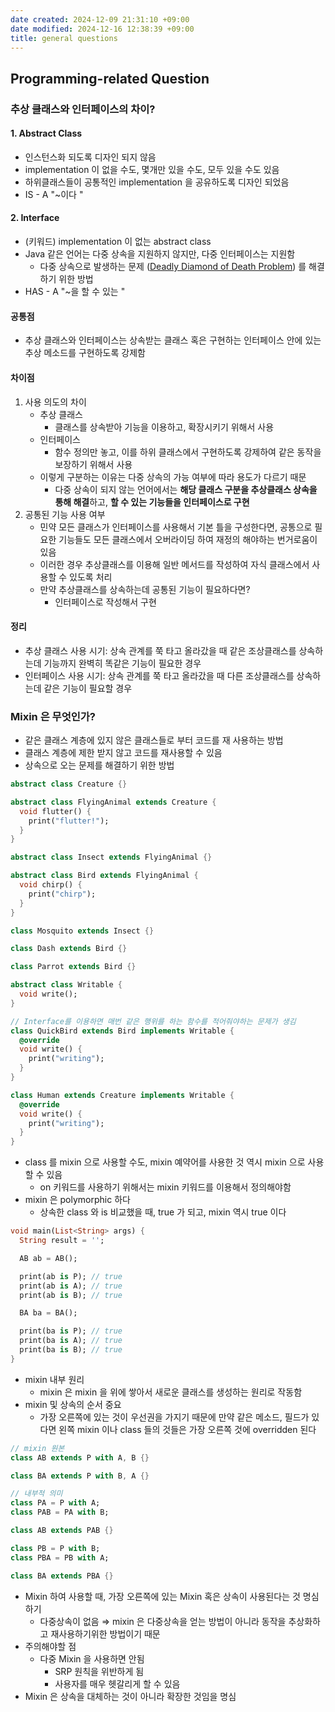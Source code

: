 ```yaml
---
date created: 2024-12-09 21:31:10 +09:00
date modified: 2024-12-16 12:38:39 +09:00
title: general questions
---
```


## Programming-related Question

### 추상 클래스와 인터페이스의 차이?

#### 1. Abstract Class

- 인스턴스화 되도록 디자인 되지 않음
- implementation 이 없을 수도, 몇개만 있을 수도, 모두 있을 수도 있음
- 하위클래스들이 공통적인 implementation 을 공유하도록 디자인 되었음
- IS - A "~이다 "

#### 2. Interface

- (키워드) implementation 이 없는 abstract class
- Java 같은 언어는 다중 상속을 지원하지 않지만, 다중 인터페이스는 지원함
  - 다중 상속으로 발생하는 문제 ([Deadly Diamond of Death Problem](http://en.wikipedia.org/wiki/Diamond_problem#The_diamond_problem)) 를 해결하기 위한 방법
- HAS - A "~을 할 수 있는 "

#### 공통점

- 추상 클래스와 인터페이스는 상속받는 클래스 혹은 구현하는 인터페이스 안에 있는 추상 메소드를 구현하도록 강제함

#### 차이점

1. 사용 의도의 차이
    - 추상 클래스
      - 클래스를 상속받아 기능을 이용하고, 확장시키기 위해서 사용
    - 인터페이스
      - 함수 정의만 놓고, 이를 하위 클래스에서 구현하도록 강제하여 같은 동작을 보장하기 위해서 사용
    - 이렇게 구분하는 이유는 다중 상속의 가능 여부에 따라 용도가 다르기 때문
      - 다중 상속이 되지 않는 언어에서는 **해당 클래스 구분을 추상클래스 상속을 통해 해결**하고, **할 수 있는 기능들을 인터페이스로 구현**
2. 공통된 기능 사용 여부
    - 민약 모든 클래스가 인터페이스를 사용해서 기본 틀을 구성한다면, 공통으로 필요한 기능들도 모든 클래스에서 오버라이딩 하여 재정의 해야하는 번거로움이 있음
    - 이러한 경우 추상클래스를 이용해 일반 메서드를 작성하여 자식 클래스에서 사용할 수 있도록 처리
    - 만약 추상클래스를 상속하는데 공통된 기능이 필요하다면?
      - 인터페이스로 작성해서 구현

#### 정리

- 추상 클래스 사용 시기: 상속 관계를 쭉 타고 올라갔을 때 같은 조상클래스를 상속하는데 기능까지 완벽히 똑같은 기능이 필요한 경우
- 인터페이스 사용 시기: 상속 관계를 쭉 타고 올라갔을 때 다른 조상클래스를 상속하는데 같은 기능이 필요할 경우

### Mixin 은 무엇인가?

- 같은 클래스 계층에 있지 않은 클래스들로 부터 코드를 재 사용하는 방법
- 클래스 계층에 제한 받지 않고 코드를 재사용할 수 있음
- 상속으로 오는 문제를 해결하기 위한 방법

```dart
abstract class Creature {}

abstract class FlyingAnimal extends Creature {
  void flutter() {
    print("flutter!");
  }
}

abstract class Insect extends FlyingAnimal {}

abstract class Bird extends FlyingAnimal {
  void chirp() {
    print("chirp");
  }
}

class Mosquito extends Insect {}

class Dash extends Bird {}

class Parrot extends Bird {}

abstract class Writable {
  void write();
}

// Interface를 이용하면 매번 같은 행위를 하는 함수를 적어줘야하는 문제가 생김
class QuickBird extends Bird implements Writable {
  @override
  void write() {
    print("writing");
  }
}

class Human extends Creature implements Writable {
  @override
  void write() {
    print("writing");
  }
}
```

- class 를 mixin 으로 사용할 수도, mixin 예약어를 사용한 것 역시 mixin 으로 사용할 수 있음
  - on 키워드를 사용하기 위해서는 mixin 키워드를 이용해서 정의해야함
- mixin 은 polymorphic 하다
  - 상속한 class 와 is 비교했을 때, true 가 되고, mixin 역시 true 이다

```dart
void main(List<String> args) {
  String result = '';

  AB ab = AB();

  print(ab is P); // true
  print(ab is A); // true
  print(ab is B); // true

  BA ba = BA();

  print(ba is P); // true
  print(ba is A); // true
  print(ba is B); // true
}
```

- mixin 내부 원리
  - mixin 은 mixin 을 위에 쌓아서 새로운 클래스를 생성하는 원리로 작동함
- mixin 및 상속의 순서 중요
  - 가장 오른쪽에 있는 것이 우선권을 가지기 때문에 만약 같은 메소드, 필드가 있다면 왼쪽 mixin 이나 class 들의 것들은 가장 오른쪽 것에 overridden 된다

```dart
// mixin 원본
class AB extends P with A, B {}

class BA extends P with B, A {}
```

```dart
// 내부적 의미
class PA = P with A;
class PAB = PA with B;

class AB extends PAB {}

class PB = P with B;
class PBA = PB with A;

class BA extends PBA {}
```

- Mixin 하여 사용할 때, 가장 오른쪽에 있는 Mixin 혹은 상속이 사용된다는 것 명심하기
  - 다중상속이 없음 ⇒ mixin 은 다중상속을 얻는 방법이 아니라 동작을 추상화하고 재사용하기위한 방법이기 때문
- 주의해야할 점
  - 다중 Mixin 을 사용하면 안됨
    - SRP 원칙을 위반하게 됨
    - 사용자를 매우 헷갈리게 할 수 있음
- Mixin 은 상속을 대체하는 것이 아니라 확장한 것임을 명심
